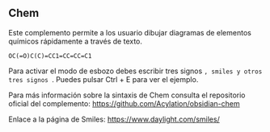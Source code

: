 ## Chem
Este complemento permite a los usuario dibujar diagramas de elementos químicos rápidamente a través de texto.

```smiles
OC(=O)C(C)=CC1=CC=CC=C1
```

Para activar el modo de esbozo debes escribir tres signos `, smiles y otros tres signos `. Puedes pulsar Ctrl + E para ver el ejemplo.

Para más información sobre la sintaxis de Chem consulta el repositorio oficial del complemento: https://github.com/Acylation/obsidian-chem

Enlace a la página de Smiles: https://www.daylight.com/smiles/

